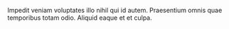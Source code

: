 Impedit veniam voluptates illo nihil qui id autem.
Praesentium omnis quae temporibus totam odio.
Aliquid eaque et et culpa.